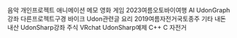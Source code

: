음악
개인프로젝트
애니메이션
메모
영화
게임
2023여름오토바이여행
AI
UdonGraph강좌
다른프로젝트구경
바이크
Udon관련글
요리
2019여름자전거국토종주
기타
내돈내산
UdonSharp강좌
주식
VRchat
UdonSharp예제
C++
C
자전거